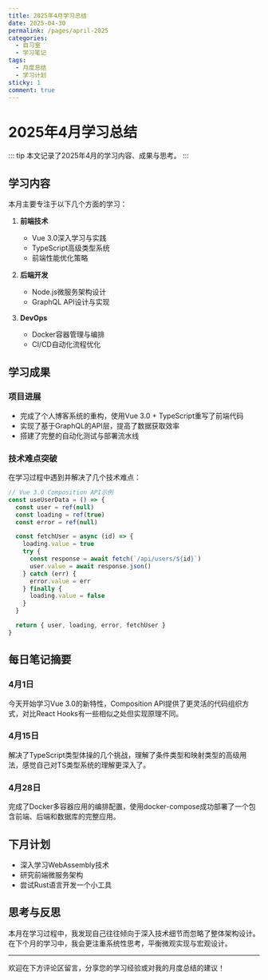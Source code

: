 ```yaml
---
title: 2025年4月学习总结
date: 2025-04-30
permalink: /pages/april-2025
categories: 
  - 自习室
  - 学习笔记
tags: 
  - 月度总结
  - 学习计划
sticky: 1
comment: true
---
```


# 2025年4月学习总结

::: tip
本文记录了2025年4月的学习内容、成果与思考。
:::

## 学习内容

本月主要专注于以下几个方面的学习：

1. **前端技术**
   - Vue 3.0深入学习与实践
   - TypeScript高级类型系统
   - 前端性能优化策略

2. **后端开发**
   - Node.js微服务架构设计
   - GraphQL API设计与实现

3. **DevOps**
   - Docker容器管理与编排
   - CI/CD自动化流程优化

## 学习成果

### 项目进展

- 完成了个人博客系统的重构，使用Vue 3.0 + TypeScript重写了前端代码
- 实现了基于GraphQL的API层，提高了数据获取效率
- 搭建了完整的自动化测试与部署流水线

### 技术难点突破

在学习过程中遇到并解决了几个技术难点：

```js
// Vue 3.0 Composition API示例
const useUserData = () => {
  const user = ref(null)
  const loading = ref(true)
  const error = ref(null)

  const fetchUser = async (id) => {
    loading.value = true
    try {
      const response = await fetch(`/api/users/${id}`)
      user.value = await response.json()
    } catch (err) {
      error.value = err
    } finally {
      loading.value = false
    }
  }

  return { user, loading, error, fetchUser }
}
```

## 每日笔记摘要

### 4月1日

今天开始学习Vue 3.0的新特性，Composition API提供了更灵活的代码组织方式，对比React Hooks有一些相似之处但实现原理不同。

### 4月15日

解决了TypeScript类型体操的几个挑战，理解了条件类型和映射类型的高级用法，感觉自己对TS类型系统的理解更深入了。

### 4月28日

完成了Docker多容器应用的编排配置，使用docker-compose成功部署了一个包含前端、后端和数据库的完整应用。

## 下月计划

- 深入学习WebAssembly技术
- 研究前端微服务架构
- 尝试Rust语言开发一个小工具

## 思考与反思

本月在学习过程中，我发现自己往往倾向于深入技术细节而忽略了整体架构设计。在下个月的学习中，我会更注重系统性思考，平衡微观实现与宏观设计。

---

欢迎在下方评论区留言，分享您的学习经验或对我的月度总结的建议！ 